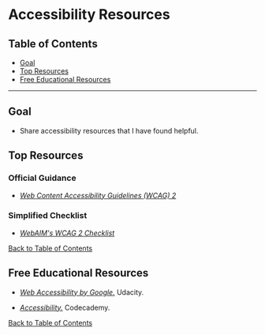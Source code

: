 # Accessibility Resources

## Table of Contents

- [Goal](#Goal)
- [Top Resources](#top-resources)
- [Free Educational Resources](#free-educational-resources)

---

## Goal

- Share accessibility resources that I have found helpful.

## Top Resources

### Official Guidance

- [_Web Content Accessibility Guidelines (WCAG) 2_](https://www.w3.org/TR/WCAG21/)

### Simplified Checklist

- [_WebAIM's WCAG 2 Checklist_](https://webaim.org/standards/wcag/checklist)

[Back to Table of Contents](#table-of-contents)

## Free Educational Resources

- [_Web Accessibility by Google._](https://www.udacity.com/course/web-accessibility--ud891) Udacity.

- [_Accessibility._](https://www.codecademy.com/learn/learn-intermediate-css/modules/accessibility) Codecademy.

[Back to Table of Contents](#table-of-contents)
